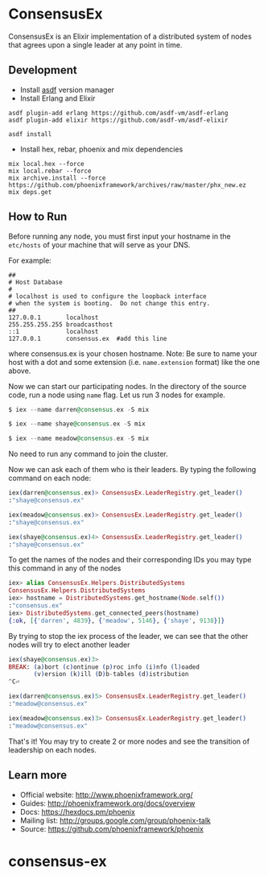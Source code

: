 # ConsensusEx

ConsensusEx is an Elixir implementation of a distributed system of nodes
that agrees upon a single leader at any point in time.

## Development

- Install [asdf](https://github.com/asdf-vm/asdf) version manager
- Install Erlang and Elixir

```
asdf plugin-add erlang https://github.com/asdf-vm/asdf-erlang
asdf plugin-add elixir https://github.com/asdf-vm/asdf-elixir

asdf install
```

- Install hex, rebar, phoenix and mix dependencies

```
mix local.hex --force
mix local.rebar --force
mix archive.install --force https://github.com/phoenixframework/archives/raw/master/phx_new.ez
mix deps.get
```

## How to Run

Before running any node, you must first input your hostname in the `etc/hosts`
of your machine that will serve as your DNS.

For example:
```
##
# Host Database
#
# localhost is used to configure the loopback interface
# when the system is booting.  Do not change this entry.
##
127.0.0.1       localhost
255.255.255.255 broadcasthost
::1             localhost
127.0.0.1       consensus.ex  #add this line
```

where consensus.ex is your chosen hostname. Note: Be sure to name your host with a dot and
some extension (i.e. `name.extension` format) like the one above.

Now we can start our participating nodes. In the directory of the source code,
run a node using `name` flag. Let us run 3 nodes for example.

```elixir
$ iex --name darren@consensus.ex -S mix

$ iex --name shaye@consensus.ex -S mix

$ iex --name meadow@consensus.ex -S mix
```

No need to run any command to join the cluster.

Now we can ask each of them who is their leaders. By typing the following
command on each node:

```elixir
iex(darren@consensus.ex)> ConsensusEx.LeaderRegistry.get_leader()
:"shaye@consensus.ex"

iex(meadow@consensus.ex)> ConsensusEx.LeaderRegistry.get_leader()
:"shaye@consensus.ex"

iex(shaye@consensus.ex)4> ConsensusEx.LeaderRegistry.get_leader()
:"shaye@consensus.ex"
```

To get the names of the nodes and their corresponding IDs you may type this command
in any of the nodes

```elixir
iex> alias ConsensusEx.Helpers.DistributedSystems
ConsensusEx.Helpers.DistributedSystems
iex> hostname = DistributedSystems.get_hostname(Node.self())
:"consensus.ex"
iex> DistributedSystems.get_connected_peers(hostname)
{:ok, [{'darren', 4839}, {'meadow', 5146}, {'shaye', 9138}]}
```

By trying to stop the iex process of the leader, we can see that the other nodes will
try to elect another leader

```elixir
iex(shaye@consensus.ex)3>
BREAK: (a)bort (c)ontinue (p)roc info (i)nfo (l)oaded
       (v)ersion (k)ill (D)b-tables (d)istribution
^C⏎

iex(darren@consensus.ex)5> ConsensusEx.LeaderRegistry.get_leader()
:"meadow@consensus.ex"

iex(meadow@consensus.ex)3> ConsensusEx.LeaderRegistry.get_leader()
:"meadow@consensus.ex"
```

That's it! You may try to create 2 or more nodes and see the transition
of leadership on each nodes.

## Learn more

  * Official website: http://www.phoenixframework.org/
  * Guides: http://phoenixframework.org/docs/overview
  * Docs: https://hexdocs.pm/phoenix
  * Mailing list: http://groups.google.com/group/phoenix-talk
  * Source: https://github.com/phoenixframework/phoenix
# consensus-ex
